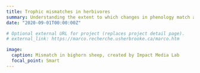```yaml
---
title: Trophic mismatches in herbivores
summary: Understanding the extent to which changes in phenology match across trophic levels has been one of my main research areas. I used long term data of individually marked [bighorn sheep](https://marco.recherche.usherbrooke.ca/marco.htm) to explore research questions related to reproductive and vegetation phenologies.Artwork by [Impact Media Lab](https://www.impactmedialab.com)
date: "2020-09-01T00:00:00Z"

# Optional external URL for project (replaces project detail page).
# external_link: https://marco.recherche.usherbrooke.ca/marco.htm

image:
  caption: Mismatch in bighorn sheep, created by Impact Media Lab
  focal_point: Smart
---
```

